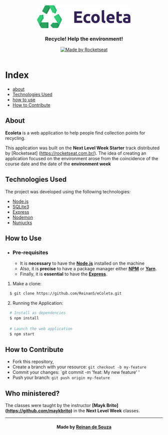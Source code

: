 <h3 align="center">
    <img alt="Logo" title="#logo" width="300px" src=".github/logo.png">
    <br><br>
    <b>Recycle! Help the environment!</b>  
    <br>
</h3>

<p align="center">
  <a href="https://rocketseat.com.br">
    <img alt="Made by Rocketseat" src="https://img.shields.io/badge/made%20by-Rocketseat-%237519C1">
  </a>
  <!--
  <a>
  <img alt="License" src="https://img.shields.io/github/license/vitorserrano/ecoleta?color=%237519C1">
  </a>
  -->
  <br><br>
</p>

# Index

- [about](#about)
- [Technologies Used](#technologies-used)
- [how to use](#how-to-use)
- [How to Contribute](#how-to-contribute)

<a id="about"></a>

## About

<strong>Ecoleta</strong> is a web application to help people find collection points for recycling.

This application was built on the <strong>Next Level Week Starter</strong> track distributed by [Rocketseat] (https://rocketseat.com.br/). The idea of ​​creating an application focused on the environment arose from the coincidence of the course date and the date of the <strong>environment week</strong>


<!-- CRIAR UMA DOCUMENTAÇÃO (https://github.com/vitorserrano/ecoleta/blob/master/DOCUMENTATION.md)-->

<a id="technologies-used"></a>

## Technologies Used

The project was developed using the following technologies:

- [Node.js](https://nodejs.org/en/)
- [SQLite3](https://www.sqlite.org/version3.html)
- [Express](https://expressjs.com/pt-br/)
- [Nodemon](https://nodemon.io/)
- [Nunjucks](https://mozilla.github.io/nunjucks/)

<!--
## Resultado:

<h1 align="center">
    <img alt="Web" src="#" width="900px">
</h1>

Aqui vou colocar uma imagem gif -->

<a id="how-to-use"></a>

## How to Use

- ### **Pre-requisites**

  - It is **necessary** to have the **[Node.js](https://nodejs.org/en/)** installed on the machine
  - Also, it is **precise** to have a package manager either **[NPM](https://www.npmjs.com/)** or **[Yarn](https://yarnpkg.com/)**.
  - Finally, it is **essential** to have the **[Express](https://expressjs.com/pt-br/)**.

1. Make a clone:

```sh
  $ git clone https://github.com/ReinanS/eColeta.git
```

2. Running the Application:

```sh
  # Install as dependencies
  $ npm install

  # Launch the web application
  $ npm start
```

<a id="how-to-contribute"></a>

## How to Contribute

- Fork this repository,
- Create a branch with your resource: `git checkout -b my-feature`
- Commit your changes: `git commit -m 'feat: My new feature' '
- Push your branch: `git push origin my-feature`


## Who ministered?

The classes were taught by the instructor **[Mayk Brito] (https://github.com/maykbrito)** in the **Next Level Week** classes.

<!--
## License

Devo criar um arquivo LICENSE.md
Esse projeto está sob a licença MIT. Veja o arquivo [LICENSE](LICENSE.md) para mais detalhes.
-->
---

<h4 align="center">
    Made by <a href="https://www.linkedin.com/in/reinandesouza/" target="_blank">Reinan de Souza</a>
</h4>
